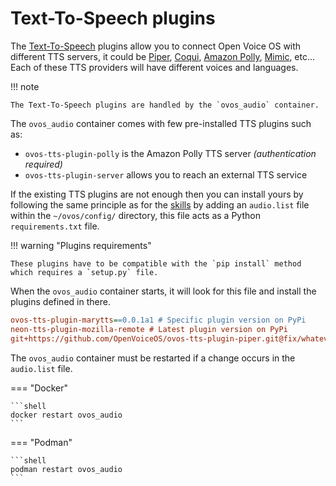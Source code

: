 # Text-To-Speech plugins

The [Text-To-Speech](../../../about/glossary/terms.md#text-to-speech-tts) plugins allow you to connect Open Voice OS with different TTS servers, it could be [Piper](https://rhasspy.github.io/piper-samples/), [Coqui](https://coqui.ai/), [Amazon Polly](https://aws.amazon.com/polly/), [Mimic](https://mycroft-ai.gitbook.io/docs/mycroft-technologies/mimic-tts/mimic-overview), etc... Each of these TTS providers will have different voices and languages.

!!! note

    The Text-To-Speech plugins are handled by the `ovos_audio` container.

The `ovos_audio` container comes with few pre-installed TTS plugins such as:

- `ovos-tts-plugin-polly` is the Amazon Polly TTS server _(authentication required)_
- `ovos-tts-plugin-server` allows you to reach an external TTS service

If the existing TTS plugins are not enough then you can install yours by following the same principle as for the [skills](../installation/skills.md) by adding an `audio.list` file within the `~/ovos/config/` directory, this file acts as a Python `requirements.txt` file.

!!! warning "Plugins requirements"

    These plugins have to be compatible with the `pip install` method which requires a `setup.py` file.

When the `ovos_audio` container starts, it will look for this file and install the plugins defined in there.

```ini title="~/ovos/config/audio.list"
ovos-tts-plugin-marytts==0.0.1a1 # Specific plugin version on PyPi
neon-tts-plugin-mozilla-remote # Latest plugin version on PyPi
git+https://github.com/OpenVoiceOS/ovos-tts-plugin-piper.git@fix/whatever # Specific branch of a plugin on GitHub
```

The `ovos_audio` container must be restarted if a change occurs in the `audio.list` file.

=== "Docker"

    ```shell
    docker restart ovos_audio
    ```

=== "Podman"

    ```shell
    podman restart ovos_audio
    ```
